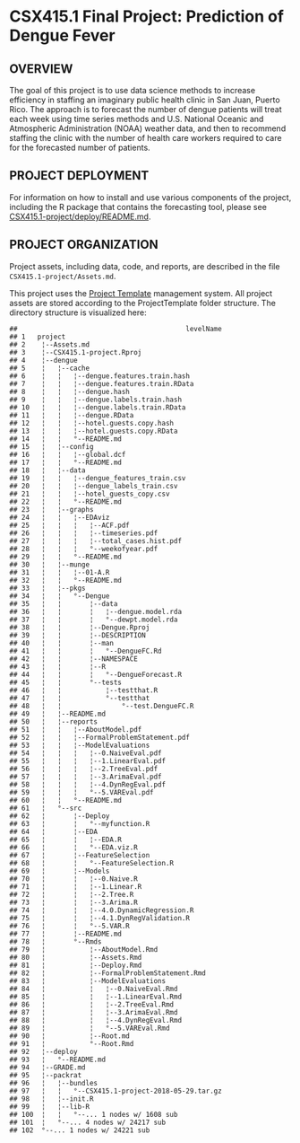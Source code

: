 **CSX415.1 Final Project: Prediction of Dengue Fever**
====================================================

**OVERVIEW**
------------

The goal of this project is to use data science methods to increase efficiency in staffing an imaginary public health clinic in San Juan, Puerto Rico. The approach is to forecast the number of dengue patients will treat each week using time series methods and U.S. National Oceanic and Atmospheric Administration (NOAA) weather data, and then to recommend staffing the clinic with the number of health care workers required to care for the forecasted number of patients.

**PROJECT DEPLOYMENT**
----------------------

For information on how to install and use various components of the project, including the R package that contains the forecasting tool, please see [CSX415.1-project/deploy/README.md](https://github.com/gwenrino/CSX415.1-project/tree/master/deploy).

**PROJECT ORGANIZATION**
------------------------

Project assets, including data, code, and reports, are described in the file `CSX415.1-project/Assets.md`.

This project uses the [Project Template](http://projecttemplate.net/) management system. All project assets are stored according to the ProjectTemplate folder structure. The directory structure is visualized here:

    ##                                          levelName
    ## 1   project                                       
    ## 2    ¦--Assets.md                                 
    ## 3    ¦--CSX415.1-project.Rproj                    
    ## 4    ¦--dengue                                    
    ## 5    ¦   ¦--cache                                 
    ## 6    ¦   ¦   ¦--dengue.features.train.hash        
    ## 7    ¦   ¦   ¦--dengue.features.train.RData       
    ## 8    ¦   ¦   ¦--dengue.hash                       
    ## 9    ¦   ¦   ¦--dengue.labels.train.hash          
    ## 10   ¦   ¦   ¦--dengue.labels.train.RData         
    ## 11   ¦   ¦   ¦--dengue.RData                      
    ## 12   ¦   ¦   ¦--hotel.guests.copy.hash            
    ## 13   ¦   ¦   ¦--hotel.guests.copy.RData           
    ## 14   ¦   ¦   °--README.md                         
    ## 15   ¦   ¦--config                                
    ## 16   ¦   ¦   ¦--global.dcf                        
    ## 17   ¦   ¦   °--README.md                         
    ## 18   ¦   ¦--data                                  
    ## 19   ¦   ¦   ¦--dengue_features_train.csv         
    ## 20   ¦   ¦   ¦--dengue_labels_train.csv           
    ## 21   ¦   ¦   ¦--hotel_guests_copy.csv             
    ## 22   ¦   ¦   °--README.md                         
    ## 23   ¦   ¦--graphs                                
    ## 24   ¦   ¦   ¦--EDAviz                            
    ## 25   ¦   ¦   ¦   ¦--ACF.pdf                       
    ## 26   ¦   ¦   ¦   ¦--timeseries.pdf                
    ## 27   ¦   ¦   ¦   ¦--total_cases.hist.pdf          
    ## 28   ¦   ¦   ¦   °--weekofyear.pdf                
    ## 29   ¦   ¦   °--README.md                         
    ## 30   ¦   ¦--munge                                 
    ## 31   ¦   ¦   ¦--01-A.R                            
    ## 32   ¦   ¦   °--README.md                         
    ## 33   ¦   ¦--pkgs                                  
    ## 34   ¦   ¦   °--Dengue                            
    ## 35   ¦   ¦       ¦--data                          
    ## 36   ¦   ¦       ¦   ¦--dengue.model.rda          
    ## 37   ¦   ¦       ¦   °--dewpt.model.rda           
    ## 38   ¦   ¦       ¦--Dengue.Rproj                  
    ## 39   ¦   ¦       ¦--DESCRIPTION                   
    ## 40   ¦   ¦       ¦--man                           
    ## 41   ¦   ¦       ¦   °--DengueFC.Rd               
    ## 42   ¦   ¦       ¦--NAMESPACE                     
    ## 43   ¦   ¦       ¦--R                             
    ## 44   ¦   ¦       ¦   °--DengueForecast.R          
    ## 45   ¦   ¦       °--tests                         
    ## 46   ¦   ¦           ¦--testthat.R                
    ## 47   ¦   ¦           °--testthat                  
    ## 48   ¦   ¦               °--test.DengueFC.R       
    ## 49   ¦   ¦--README.md                             
    ## 50   ¦   ¦--reports                               
    ## 51   ¦   ¦   ¦--AboutModel.pdf                    
    ## 52   ¦   ¦   ¦--FormalProblemStatement.pdf        
    ## 53   ¦   ¦   ¦--ModelEvaluations                  
    ## 54   ¦   ¦   ¦   ¦--0.NaiveEval.pdf               
    ## 55   ¦   ¦   ¦   ¦--1.LinearEval.pdf              
    ## 56   ¦   ¦   ¦   ¦--2.TreeEval.pdf                
    ## 57   ¦   ¦   ¦   ¦--3.ArimaEval.pdf               
    ## 58   ¦   ¦   ¦   ¦--4.DynRegEval.pdf              
    ## 59   ¦   ¦   ¦   °--5.VAREval.pdf                 
    ## 60   ¦   ¦   °--README.md                         
    ## 61   ¦   °--src                                   
    ## 62   ¦       ¦--Deploy                            
    ## 63   ¦       ¦   °--myfunction.R                  
    ## 64   ¦       ¦--EDA                               
    ## 65   ¦       ¦   ¦--EDA.R                         
    ## 66   ¦       ¦   °--EDA.viz.R                     
    ## 67   ¦       ¦--FeatureSelection                  
    ## 68   ¦       ¦   °--FeatureSelection.R            
    ## 69   ¦       ¦--Models                            
    ## 70   ¦       ¦   ¦--0.Naive.R                     
    ## 71   ¦       ¦   ¦--1.Linear.R                    
    ## 72   ¦       ¦   ¦--2.Tree.R                      
    ## 73   ¦       ¦   ¦--3.Arima.R                     
    ## 74   ¦       ¦   ¦--4.0.DynamicRegression.R       
    ## 75   ¦       ¦   ¦--4.1.DynRegValidation.R        
    ## 76   ¦       ¦   °--5.VAR.R                       
    ## 77   ¦       ¦--README.md                         
    ## 78   ¦       °--Rmds                              
    ## 79   ¦           ¦--AboutModel.Rmd                
    ## 80   ¦           ¦--Assets.Rmd                    
    ## 81   ¦           ¦--Deploy.Rmd                    
    ## 82   ¦           ¦--FormalProblemStatement.Rmd    
    ## 83   ¦           ¦--ModelEvaluations              
    ## 84   ¦           ¦   ¦--0.NaiveEval.Rmd           
    ## 85   ¦           ¦   ¦--1.LinearEval.Rmd          
    ## 86   ¦           ¦   ¦--2.TreeEval.Rmd            
    ## 87   ¦           ¦   ¦--3.ArimaEval.Rmd           
    ## 88   ¦           ¦   ¦--4.DynRegEval.Rmd          
    ## 89   ¦           ¦   °--5.VAREval.Rmd             
    ## 90   ¦           ¦--Root.md                       
    ## 91   ¦           °--Root.Rmd                      
    ## 92   ¦--deploy                                    
    ## 93   ¦   °--README.md                             
    ## 94   ¦--GRADE.md                                  
    ## 95   ¦--packrat                                   
    ## 96   ¦   ¦--bundles                               
    ## 97   ¦   ¦   °--CSX415.1-project-2018-05-29.tar.gz
    ## 98   ¦   ¦--init.R                                
    ## 99   ¦   ¦--lib-R                                 
    ## 100  ¦   ¦   °--... 1 nodes w/ 1608 sub           
    ## 101  ¦   °--... 4 nodes w/ 24217 sub              
    ## 102  °--... 1 nodes w/ 24221 sub

